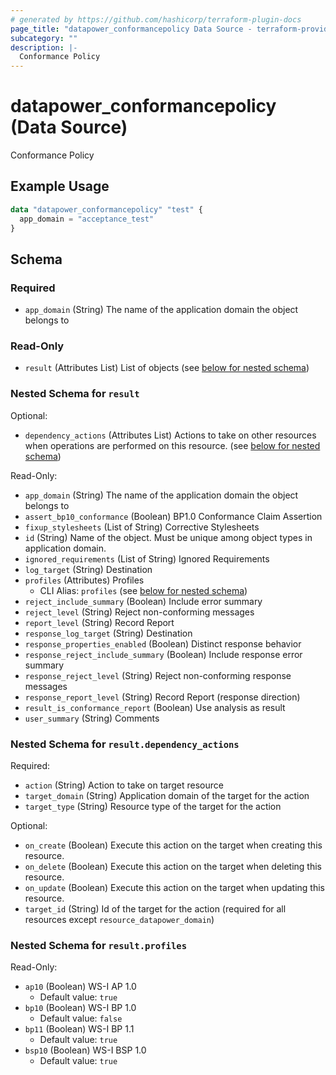 ```yaml
---
# generated by https://github.com/hashicorp/terraform-plugin-docs
page_title: "datapower_conformancepolicy Data Source - terraform-provider-datapower"
subcategory: ""
description: |-
  Conformance Policy
---
```


# datapower_conformancepolicy (Data Source)

Conformance Policy

## Example Usage

```terraform
data "datapower_conformancepolicy" "test" {
  app_domain = "acceptance_test"
}
```

<!-- schema generated by tfplugindocs -->
## Schema

### Required

- `app_domain` (String) The name of the application domain the object belongs to

### Read-Only

- `result` (Attributes List) List of objects (see [below for nested schema](#nestedatt--result))

<a id="nestedatt--result"></a>
### Nested Schema for `result`

Optional:

- `dependency_actions` (Attributes List) Actions to take on other resources when operations are performed on this resource. (see [below for nested schema](#nestedatt--result--dependency_actions))

Read-Only:

- `app_domain` (String) The name of the application domain the object belongs to
- `assert_bp10_conformance` (Boolean) BP1.0 Conformance Claim Assertion
- `fixup_stylesheets` (List of String) Corrective Stylesheets
- `id` (String) Name of the object. Must be unique among object types in application domain.
- `ignored_requirements` (List of String) Ignored Requirements
- `log_target` (String) Destination
- `profiles` (Attributes) Profiles
  - CLI Alias: `profiles` (see [below for nested schema](#nestedatt--result--profiles))
- `reject_include_summary` (Boolean) Include error summary
- `reject_level` (String) Reject non-conforming messages
- `report_level` (String) Record Report
- `response_log_target` (String) Destination
- `response_properties_enabled` (Boolean) Distinct response behavior
- `response_reject_include_summary` (Boolean) Include response error summary
- `response_reject_level` (String) Reject non-conforming response messages
- `response_report_level` (String) Record Report (response direction)
- `result_is_conformance_report` (Boolean) Use analysis as result
- `user_summary` (String) Comments

<a id="nestedatt--result--dependency_actions"></a>
### Nested Schema for `result.dependency_actions`

Required:

- `action` (String) Action to take on target resource
- `target_domain` (String) Application domain of the target for the action
- `target_type` (String) Resource type of the target for the action

Optional:

- `on_create` (Boolean) Execute this action on the target when creating this resource.
- `on_delete` (Boolean) Execute this action on the target when deleting this resource.
- `on_update` (Boolean) Execute this action on the target when updating this resource.
- `target_id` (String) Id of the target for the action (required for all resources except `resource_datapower_domain`)


<a id="nestedatt--result--profiles"></a>
### Nested Schema for `result.profiles`

Read-Only:

- `ap10` (Boolean) WS-I AP 1.0
  - Default value: `true`
- `bp10` (Boolean) WS-I BP 1.0
  - Default value: `false`
- `bp11` (Boolean) WS-I BP 1.1
  - Default value: `true`
- `bsp10` (Boolean) WS-I BSP 1.0
  - Default value: `true`

